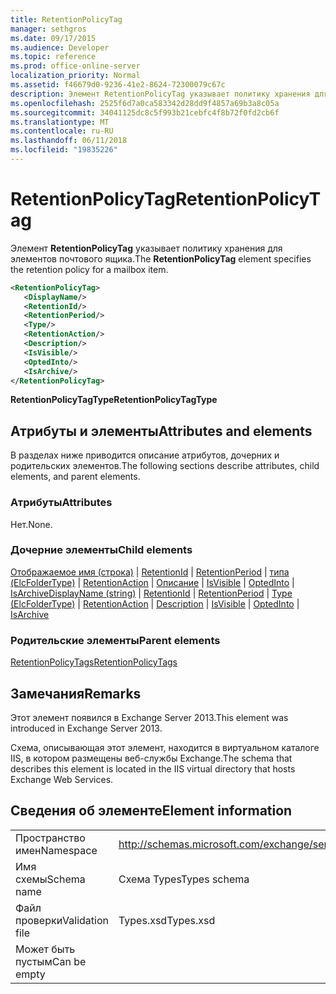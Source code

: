 ```yaml
---
title: RetentionPolicyTag
manager: sethgros
ms.date: 09/17/2015
ms.audience: Developer
ms.topic: reference
ms.prod: office-online-server
localization_priority: Normal
ms.assetid: f46679d0-9236-41e2-8624-72300079c67c
description: Элемент RetentionPolicyTag указывает политику хранения для элементов почтового ящика.
ms.openlocfilehash: 2525f6d7a0ca583342d28dd9f4857a69b3a8c05a
ms.sourcegitcommit: 34041125dc8c5f993b21cebfc4f8b72f0fd2cb6f
ms.translationtype: MT
ms.contentlocale: ru-RU
ms.lasthandoff: 06/11/2018
ms.locfileid: "19835226"
---
```

# <a name="retentionpolicytag"></a><span data-ttu-id="41750-103">RetentionPolicyTag</span><span class="sxs-lookup"><span data-stu-id="41750-103">RetentionPolicyTag</span></span>

<span data-ttu-id="41750-104">Элемент **RetentionPolicyTag** указывает политику хранения для элементов почтового ящика.</span><span class="sxs-lookup"><span data-stu-id="41750-104">The **RetentionPolicyTag** element specifies the retention policy for a mailbox item.</span></span> 
  
```XML
<RetentionPolicyTag>
   <DisplayName/>
   <RetentionId/>
   <RetentionPeriod/>
   <Type/>
   <RetentionAction/>
   <Description/>
   <IsVisible/>
   <OptedInto/>
   <IsArchive/>
</RetentionPolicyTag>
```

 <span data-ttu-id="41750-105">**RetentionPolicyTagType**</span><span class="sxs-lookup"><span data-stu-id="41750-105">**RetentionPolicyTagType**</span></span>
## <a name="attributes-and-elements"></a><span data-ttu-id="41750-106">Атрибуты и элементы</span><span class="sxs-lookup"><span data-stu-id="41750-106">Attributes and elements</span></span>

<span data-ttu-id="41750-107">В разделах ниже приводится описание атрибутов, дочерних и родительских элементов.</span><span class="sxs-lookup"><span data-stu-id="41750-107">The following sections describe attributes, child elements, and parent elements.</span></span>
  
### <a name="attributes"></a><span data-ttu-id="41750-108">Атрибуты</span><span class="sxs-lookup"><span data-stu-id="41750-108">Attributes</span></span>

<span data-ttu-id="41750-109">Нет.</span><span class="sxs-lookup"><span data-stu-id="41750-109">None.</span></span>
  
### <a name="child-elements"></a><span data-ttu-id="41750-110">Дочерние элементы</span><span class="sxs-lookup"><span data-stu-id="41750-110">Child elements</span></span>

<span data-ttu-id="41750-111">[Отображаемое имя (строка)](displayname-string.md) | [RetentionId](retentionid.md) | [RetentionPeriod](retentionperiod.md) | [типа (ElcFolderType)](type-elcfoldertype.md) | [RetentionAction](retentionaction.md) | [Описание](description.md) | [IsVisible](isvisible.md)  |  [OptedInto](optedinto.md) | [IsArchive](isarchive.md)</span><span class="sxs-lookup"><span data-stu-id="41750-111">[DisplayName (string)](displayname-string.md) | [RetentionId](retentionid.md) | [RetentionPeriod](retentionperiod.md) | [Type (ElcFolderType)](type-elcfoldertype.md) | [RetentionAction](retentionaction.md) | [Description](description.md) | [IsVisible](isvisible.md) | [OptedInto](optedinto.md) | [IsArchive](isarchive.md)</span></span>
  
### <a name="parent-elements"></a><span data-ttu-id="41750-112">Родительские элементы</span><span class="sxs-lookup"><span data-stu-id="41750-112">Parent elements</span></span>

[<span data-ttu-id="41750-113">RetentionPolicyTags</span><span class="sxs-lookup"><span data-stu-id="41750-113">RetentionPolicyTags</span></span>](retentionpolicytags.md)
  
## <a name="remarks"></a><span data-ttu-id="41750-114">Замечания</span><span class="sxs-lookup"><span data-stu-id="41750-114">Remarks</span></span>

<span data-ttu-id="41750-115">Этот элемент появился в Exchange Server 2013.</span><span class="sxs-lookup"><span data-stu-id="41750-115">This element was introduced in Exchange Server 2013.</span></span>
  
<span data-ttu-id="41750-116">Схема, описывающая этот элемент, находится в виртуальном каталоге IIS, в котором размещены веб-службы Exchange.</span><span class="sxs-lookup"><span data-stu-id="41750-116">The schema that describes this element is located in the IIS virtual directory that hosts Exchange Web Services.</span></span>
  
## <a name="element-information"></a><span data-ttu-id="41750-117">Сведения об элементе</span><span class="sxs-lookup"><span data-stu-id="41750-117">Element information</span></span>

|||
|:-----|:-----|
|<span data-ttu-id="41750-118">Пространство имен</span><span class="sxs-lookup"><span data-stu-id="41750-118">Namespace</span></span>  <br/> |http://schemas.microsoft.com/exchange/services/2006/types  <br/> |
|<span data-ttu-id="41750-119">Имя схемы</span><span class="sxs-lookup"><span data-stu-id="41750-119">Schema name</span></span>  <br/> |<span data-ttu-id="41750-120">Схема Types</span><span class="sxs-lookup"><span data-stu-id="41750-120">Types schema</span></span>  <br/> |
|<span data-ttu-id="41750-121">Файл проверки</span><span class="sxs-lookup"><span data-stu-id="41750-121">Validation file</span></span>  <br/> |<span data-ttu-id="41750-122">Types.xsd</span><span class="sxs-lookup"><span data-stu-id="41750-122">Types.xsd</span></span>  <br/> |
|<span data-ttu-id="41750-123">Может быть пустым</span><span class="sxs-lookup"><span data-stu-id="41750-123">Can be empty</span></span>  <br/> ||
   

